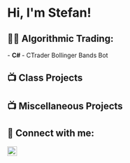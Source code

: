 <h1>Hi, I'm Stefan! 

<h2>👨‍💻 Algorithmic Trading:</h2>
- <b>C# </b>
  - CTrader Bollinger Bands Bot

<h2>📺 Class Projects</h2>


<h2>📺 Miscellaneous Projects</h2>


<h2> 🤳 Connect with me:</h2>

[<img align="left" alt="stefanmosty | LinkedIn" width="22px" src="https://cdn.jsdelivr.net/npm/simple-icons@v3/icons/linkedin.svg" />][linkedin]



[linkedin]: https://www.linkedin.com/in/stefan-mostovych-a63287193/



